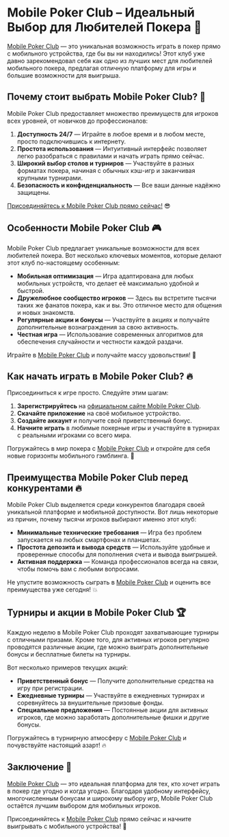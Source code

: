 # Mobile Poker Club – Идеальный Выбор для Любителей Покера 🎯

[Mobile Poker Club](https://playmopo.com/PKRROM) — это уникальная возможность играть в покер прямо с мобильного устройства, где бы вы ни находились! Этот клуб уже давно зарекомендовал себя как одно из лучших мест для любителей мобильного покера, предлагая отличную платформу для игры и большие возможности для выигрыша.

## Почему стоит выбрать Mobile Poker Club? 🌟

Mobile Poker Club предоставляет множество преимуществ для игроков всех уровней, от новичков до профессионалов:

1. **Доступность 24/7** — Играйте в любое время и в любом месте, просто подключившись к интернету.
2. **Простота использования** — Интуитивный интерфейс позволяет легко разобраться с правилами и начать играть прямо сейчас. 
3. **Широкий выбор столов и турниров** — Участвуйте в разных форматах покера, начиная с обычных кэш-игр и заканчивая крупными турнирами.
4. **Безопасность и конфиденциальность** — Все ваши данные надёжно защищены.

[Присоединяйтесь к Mobile Poker Club прямо сейчас!](https://playmopo.com/PKRROM) 😎

## Особенности Mobile Poker Club 🎮

Mobile Poker Club предлагает уникальные возможности для всех любителей покера. Вот несколько ключевых моментов, которые делают этот клуб по-настоящему особенным:

- **Мобильная оптимизация** — Игра адаптирована для любых мобильных устройств, что делает её максимально удобной и быстрой.
- **Дружелюбное сообщество игроков** — Здесь вы встретите тысячи таких же фанатов покера, как и вы. Это отличное место для общения и новых знакомств.
- **Регулярные акции и бонусы** — Участвуйте в акциях и получайте дополнительные вознаграждения за свою активность.
- **Честная игра** — Использование современных алгоритмов для обеспечения случайности и честности каждой раздачи.

Играйте в [Mobile Poker Club](https://playmopo.com/PKRROM) и получайте массу удовольствия! 🎰

## Как начать играть в Mobile Poker Club? 🔥

Присоединиться к игре просто. Следуйте этим шагам:

1. **Зарегистрируйтесь** на [официальном сайте Mobile Poker Club](https://playmopo.com/PKRROM).
2. **Скачайте приложение** на своё мобильное устройство.
3. **Создайте аккаунт** и получите свой приветственный бонус.
4. **Начните играть** в любимые покерные игры и участвуйте в турнирах с реальными игроками со всего мира.

Погружайтесь в мир покера с [Mobile Poker Club](https://playmopo.com/PKRROM) и откройте для себя новые горизонты мобильного гэмблинга. 🎉

## Преимущества Mobile Poker Club перед конкурентами 🔥

Mobile Poker Club выделяется среди конкурентов благодаря своей уникальной платформе и мобильной доступности. Вот лишь некоторые из причин, почему тысячи игроков выбирают именно этот клуб:

- **Минимальные технические требования** — Игра без проблем запускается на любых смартфонах и планшетах.
- **Простота депозита и вывода средств** — Используйте удобные и проверенные способы для пополнения счета и вывода выигрышей.
- **Активная поддержка** — Команда профессионалов всегда на связи, чтобы помочь вам с любыми вопросами.

Не упустите возможность сыграть в [Mobile Poker Club](https://playmopo.com/PKRROM) и оценить все преимущества уже сегодня! 💥

## Турниры и акции в Mobile Poker Club 🏆

Каждую неделю в Mobile Poker Club проходят захватывающие турниры с отличными призами. Кроме того, для активных игроков регулярно проводятся различные акции, где можно выиграть дополнительные бонусы и бесплатные билеты на турниры.

Вот несколько примеров текущих акций:

- **Приветственный бонус** — Получите дополнительные средства на игру при регистрации.
- **Ежедневные турниры** — Участвуйте в ежедневных турнирах и соревнуйтесь за внушительные призовые фонды.
- **Специальные предложения** — Постоянные акции для активных игроков, где можно заработать дополнительные фишки и другие бонусы.

Погружайтесь в турнирную атмосферу с [Mobile Poker Club](https://playmopo.com/PKRROM) и почувствуйте настоящий азарт! 🔥

## Заключение 🎲

[Mobile Poker Club](https://playmopo.com/PKRROM) — это идеальная платформа для тех, кто хочет играть в покер где угодно и когда угодно. Благодаря удобному интерфейсу, многочисленным бонусам и широкому выбору игр, Mobile Poker Club остаётся лучшим выбором для мобильных игроков.

Присоединяйтесь к [Mobile Poker Club](https://playmopo.com/PKRROM) прямо сейчас и начните выигрывать с мобильного устройства! 🎯
